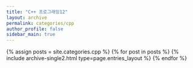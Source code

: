 ```yaml
---
title: "C++ 프로그래밍12"
layout: archive
permalink: categories/cpp
author_profile: false
sidebar_main: true
---
```



{% assign posts = site.categories.cpp %}
{% for post in posts %} {% include archive-single2.html type=page.entries_layout %} {% endfor %}